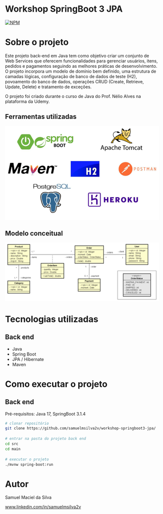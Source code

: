 # Workshop SpringBoot 3 JPA 
[![NPM](https://img.shields.io/npm/l/react)](https://github.com/samuelmsilva2v/workshop-springboot3-jpa/blob/main/LICENSE) 

# Sobre o projeto

Este projeto back-end em Java tem como objetivo criar um conjunto de Web Services que oferecem funcionalidades para gerenciar usuários, itens, pedidos e pagamentos 
seguindo as melhores práticas de desenvolvimento. O projeto incorpora um modelo de domínio bem definido, uma estrutura de camadas lógicas, 
configuração de banco de dados de teste (H2), povoamento do banco de dados, operações CRUD (Create, Retrieve, Update, Delete) e tratamento de exceções.

O projeto foi criado durante o curso de Java do Prof. Nélio Alves na plataforma da Udemy.

## Ferramentas utilizadas
![Tools](https://raw.githubusercontent.com/samuelmsilva2v/workshop-springboot3-jpa/a09fc4a4c28260714add8b087044ced668054cd0/assets/tools.png)


## Modelo conceitual
![Modelo Conceitual](https://github.com/samuelmsilva2v/workshop-springboot3-jpa/blob/main/assets/domain-model.png?raw=true)

# Tecnologias utilizadas
## Back end
- Java
- Spring Boot
- JPA / Hibernate
- Maven

# Como executar o projeto

## Back end
Pré-requisitos: Java 17, SpringBoot 3.1.4

```bash
# clonar repositório
git clone https://github.com/samuelmsilva2v/workshop-springboot3-jpa/

# entrar na pasta do projeto back end
cd src
cd main

# executar o projeto
./mvnw spring-boot:run
```

# Autor

Samuel Maciel da Silva

www.linkedin.com/in/samuelmsilva2v

